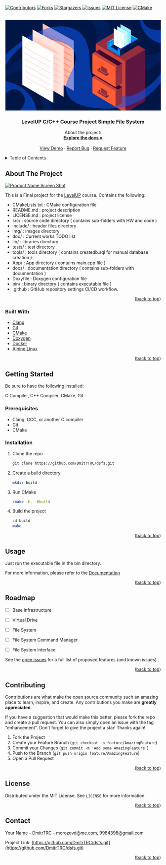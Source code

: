 <div id="top"></div>




<!-- PROJECT SHIELDS -->
<!--
*** I'm using markdown "reference style" links for readability.
*** Reference links are enclosed in brackets [ ] instead of parentheses ( ).
*** See the bottom of this document for the declaration of the reference variables
*** for contributors-url, forks-url, etc. This is an optional, concise syntax you may use.
*** https://www.markdownguide.org/basic-syntax/#reference-style-links
-->
[![Contributors][contributors-shield]][contributors-url]
[![Forks][forks-shield]][forks-url]
[![Stargazers][stars-shield]][stars-url]
[![Issues][issues-shield]][issues-url]
[![MIT License][license-shield]][license-url]
[![CMake][status-shield]][status-url]



<!-- PROJECT LOGO -->
<br />
<div align="center">
  <a href="https://github.com/DmitrTRC/dsfd.git">
    <img src="img/logo.webp" alt="Logo" width="520" height="292">
  </a>

<h3 align="center">LevelUP C/C++ Course Project Simple File System</h3>

  <p align="center">
    About the project:
    <br />
    <a href="https://dmitrtrc.github.io/dsfs/"><strong>Explore the docs »</strong></a>
    <br />
    <br />
    <a href="https://github.com/DmitrTRC/dsfs.git">View Demo</a>
    ·
    <a href="https://github.com/DmitrTRC/dsfs.git/issues">Report Bug</a>
    ·
    <a href="https://github.com/DmitrTRC/dsfs.git/issues">Request Feature</a>
  </p>
</div>



<!-- TABLE OF CONTENTS -->
<details>
  <summary>Table of Contents</summary>
  <ol>
    <li>
      <a href="#about-the-project">About The Project</a>
      <ul>
        <li><a href="#built-with">Built With</a></li>
      </ul>
    </li>
    <li>
      <a href="#getting-started">Getting Started</a>
      <ul>
        <li><a href="#prerequisites">Prerequisites</a></li>
        <li><a href="#installation">Installation</a></li>
      </ul>
    </li>
    <li><a href="#usage">Usage</a></li>
    <li><a href="#roadmap">Roadmap</a></li>
    <li><a href="#contributing">Contributing</a></li>
    <li><a href="#license">License</a></li>
    <li><a href="#contact">Contact</a></li>
    <li><a href="#acknowledgments">Acknowledgments</a></li>
  </ol>
</details>



<!-- ABOUT THE PROJECT -->

## About The Project

[![Product Name Screen Shot][product-screenshot]](https://https://levelp.ru)

This is a Final project for
the [LevelUP](https://levelp.ru/courses/programmirovanie/fundamentals-of-programming-c-level-1/)
course.
Contains the following:

* CMakeLists.txt : CMake configuration file
* README.md : project description
* LICENSE.md : project license
* src/ : source code directory  ( contains sub-folders with HW and code )
* include/ : header files directory
* img/ : images directory
* doc/ : Current works TODO list
* lib/ : libraries directory
* tests/ : test directory
* tools/ : tools directory ( contains createdb.sql for manual database creation )
* App/ : App directory ( contains main.cpp file )
* docs/ : documentation directory ( contains sub-folders with documentation )
* Doxyfile : Doxygen configuration file
* bin/ : binary directory ( contains executable file )
* .github : GitHub repository settings CI/CD workflow.

<p align="right">(<a href="#top">back to top</a>)</p>

### Built With

* [Clang](https://clang.llvm.org/)
* [Git](https://git-scm.com/)
* [CMake](https://cmake.org/)
* [Doxygen](https://www.doxygen.nl/index.html)
* [Docker](https://www.docker.com/)
* [Alpine Linux](https://alpinelinux.org/)

<p align="right">(<a href="#top">back to top</a>)</p>



<!-- GETTING STARTED -->

## Getting Started

Be sure to have the following installed:

C Compiler, C++ Compiler, CMake, Git.

### Prerequisites

* Clang, GCC, or another C compiler
* Git
* CMake

### Installation

1. Clone the repo
   ```sh
   git clone https://github.com/DmitrTRC/dsfs.git
   ```

2. Create a build directory
   ```sh
   mkdir build
   ```
3. Run CMake
   ```sh
   cmake -H. -Bbuild
   ```
4. Build the project
   ```sh
   cd build
   make
   ```

<p align="right">(<a href="#top">back to top</a>)</p>



<!-- USAGE EXAMPLES -->

## Usage

Just run the executable file in the bin directory.

For more information, please refer to
the [Documentation](https://dmitrtrc.github.io/dsfs/)

<p align="right">(<a href="#top">back to top</a>)</p>



<!-- ROADMAP -->

## Roadmap

- [ ] Base infrastructure
- [ ] Virtual Drive
- [ ] File System
- [ ] File System Command Manager
- [ ] File System Interface


See the [open issues](https://github.com/DmitrTRC/dsfs/issues) for a full list of proposed features (and
known issues)
.

<p align="right">(<a href="#top">back to top</a>)</p>



<!-- CONTRIBUTING -->

## Contributing

Contributions are what make the open source community such an amazing place to learn, inspire, and create. Any
contributions you make are **greatly appreciated**.

If you have a suggestion that would make this better, please fork the repo and create a pull request. You can also
simply open an issue with the tag "enhancement". Don't forget to give the project a star! Thanks again!

1. Fork the Project
2. Create your Feature Branch (`git checkout -b feature/AmazingFeature`)
3. Commit your Changes (`git commit -m 'Add some AmazingFeature'`)
4. Push to the Branch (`git push origin feature/AmazingFeature`)
5. Open a Pull Request

<p align="right">(<a href="#top">back to top</a>)</p>



<!-- LICENSE -->

## License

Distributed under the MIT License. See `LICENSE` for more information.

<p align="right">(<a href="#top">back to top</a>)</p> 



<!-- CONTACT -->

## Contact

Your Name - [DmitrTRC](https://twitter.com/twitter_handle) - morozovd@me.com, 9984398@gmail.com

Project Link: [https://github.com/DmitrTRC/dsfs.git](https://github.com/DmitrTRC/dsfs.git)

<p align="right">(<a href="#top">back to top</a>)</p>






<!-- MARKDOWN LINKS & IMAGES -->
<!-- https://www.markdownguide.org/basic-syntax/#reference-style-links -->

[contributors-shield]: https://img.shields.io/github/contributors/DmitrTRC/dsfs.svg?style=for-the-badge

[contributors-url]: https://github.com/DmitrTRC/dsfs/graphs/contributors

[forks-shield]: https://img.shields.io/github/forks/DmitrTRC/dsfs?style=for-the-badge

[forks-url]: https://github.com/github_username/dsfs/network/members

[stars-shield]: https://img.shields.io/github/stars/DmitrTRC/dsfs.svg?style=for-the-badge

[stars-url]: https://github.com/DmitrTRC/dsfs/stargazers

[issues-shield]: https://img.shields.io/github/issues/DmitrTRC/dsfs?style=for-the-badge

[issues-url]: https://github.com/DmitrTRC/dsfs/issues

[license-shield]: https://img.shields.io/github/license/DmitrTRC/dsfs?style=for-the-badge

[license-url]: https://github.com/DmitrTRC/dsfs/blob/main/LICENSE

[product-screenshot]: img/bot_work.jpeg

[status-url]: https://github.com/DmitrTRC/dsfs/actions/workflows/CMake.yml/badge.svghttps://github.com/DmitrTRC/dsfs/actions/workflows/CMake

[status-shield]: https://img.shields.io/github/workflow/status/DmitrTRC/dsfs/CMake?style=for-the-badge

